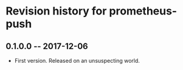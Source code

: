 # Revision history for prometheus-push

## 0.1.0.0  -- 2017-12-06

* First version. Released on an unsuspecting world.
